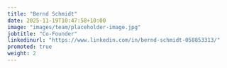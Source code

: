 ```yaml
---
title: "Bernd Schmidt"
date: 2025-11-19T10:47:58+10:00
image: "images/team/placeholder-image.jpg"
jobtitle: "Co-Founder"
linkedinurl: "https://www.linkedin.com/in/bernd-schmidt-058853313/"
promoted: true
weight: 2
---
```

